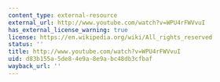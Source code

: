 ```yaml
---
content_type: external-resource
external_url: http://www.youtube.com/watch?v=WPU4rFWVvuI
has_external_license_warning: true
license: https://en.wikipedia.org/wiki/All_rights_reserved
status: ''
title: http://www.youtube.com/watch?v=WPU4rFWVvuI
uid: d83b155a-5de8-4e9a-8e9a-bc48db3cfbaf
wayback_url: ''
---
```


